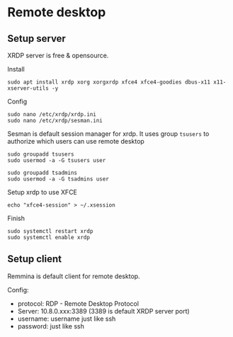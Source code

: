 # Remote desktop


## Setup server

XRDP server is free & opensource.

Install
```
sudo apt install xrdp xorg xorgxrdp xfce4 xfce4-goodies dbus-x11 x11-xserver-utils -y
```


Config
```
sudo nano /etc/xrdp/xrdp.ini
sudo nano /etc/xrdp/sesman.ini
```


Sesman is default session manager for xrdp. It uses group `tsusers` to authorize which users can use remote desktop
```
sudo groupadd tsusers
sudo usermod -a -G tsusers user

sudo groupadd tsadmins
sudo usermod -a -G tsadmins user
```


Setup xrdp to use XFCE
```
echo "xfce4-session" > ~/.xsession
```


Finish
```
sudo systemctl restart xrdp
sudo systemctl enable xrdp
```

## Setup client

Remmina is default client for remote desktop.

Config:
- protocol: RDP - Remote Desktop Protocol
- Server: 10.8.0.xxx:3389 (3389 is default XRDP server port)
- username: username just like ssh
- password: just like ssh
